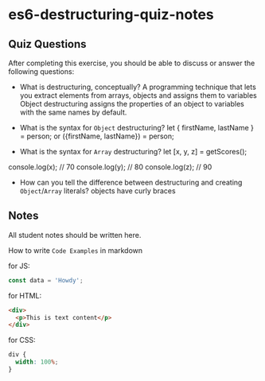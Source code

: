 # es6-destructuring-quiz-notes

## Quiz Questions

After completing this exercise, you should be able to discuss or answer the following questions:

- What is destructuring, conceptually?
  A programming technique that lets you extract elements from arrays, objects and assigns them to variables
  Object destructuring assigns the properties of an object to variables with the same names by default.

- What is the syntax for `Object` destructuring?
  let { firstName, lastName } = person;
  or
  ({firstName, lastName}) = person;

- What is the syntax for `Array` destructuring?
  let [x, y, z] = getScores();

console.log(x); // 70
console.log(y); // 80
console.log(z); // 90

- How can you tell the difference between destructuring and creating `Object`/`Array` literals?
  objects have curly braces

## Notes

All student notes should be written here.

How to write `Code Examples` in markdown

for JS:

```javascript
const data = 'Howdy';
```

for HTML:

```html
<div>
  <p>This is text content</p>
</div>
```

for CSS:

```css
div {
  width: 100%;
}
```

